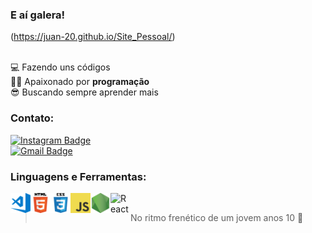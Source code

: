 ### E aí galera! 

(https://juan-20.github.io/Site_Pessoal/)


<br/> 💻 Fazendo uns códigos 
<br/> 👨‍💻 Apaixonado por **programação** 
<br/> 😎 Buscando sempre aprender mais

### Contato:



[![Instagram Badge](https://img.shields.io/badge/-Instagram.com/juann.jpg-critical?style=for-the-badge&logo=instagram&logoColor=white&link=https://www.instagram.com/juann.jpg/)](https://www.instagram.com/juann.jpg/)
<br/>
[![Gmail Badge](https://img.shields.io/badge/-juanalvesandrade@gmail.com-c14438?style=for-the-badge&logo=Gmail&logoColor=white&link=mailto:juanalvesandrade@gmail.com)](mailto:juanalvesandrade@gmail.com)

### Linguagens e Ferramentas:

  <img align="left" alt="Visual Studio Code" width="32px" src="https://raw.githubusercontent.com/github/explore/80688e429a7d4ef2fca1e82350fe8e3517d3494d/topics/visual-studio-code/visual-studio-code.png" />
  <img align="left" alt="HTML5" width="32px" src="https://raw.githubusercontent.com/github/explore/80688e429a7d4ef2fca1e82350fe8e3517d3494d/topics/html/html.png" />
  <img align="left" alt="CSS3" width="32px" src="https://raw.githubusercontent.com/github/explore/80688e429a7d4ef2fca1e82350fe8e3517d3494d/topics/css/css.png" />
  <img align="left" alt="JavaScript" width="32px" src="https://raw.githubusercontent.com/github/explore/80688e429a7d4ef2fca1e82350fe8e3517d3494d/topics/javascript/javascript.png" />
  <img align="left" alt="Node.js" width="32px" src="https://raw.githubusercontent.com/github/explore/80688e429a7d4ef2fca1e82350fe8e3517d3494d/topics/nodejs/nodejs.png" />
  <img align="left" alt="React" width="32px" src="https://miro.medium.com/max/1000/1*Yafu7ihc1LFuP4azerAa4w.png" />
  

<br/>

> No ritmo frenético de um jovem anos 10 🖤
